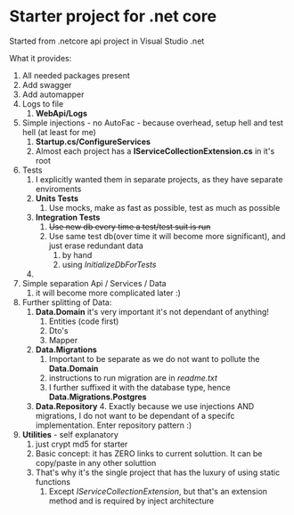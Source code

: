 # Starter project for .net core

Started from .netcore api project in Visual Studio .net

What it provides:
1. All needed packages present
1. Add swagger
1. Add automapper
1. Logs to file
   1. **WebApi/Logs**
1. Simple injections - no AutoFac - because overhead, setup hell and test hell (at least for me)
   1. **Startup.cs/ConfigureServices**
   1. Almost each project has a **IServiceCollectionExtension.cs** in it's root
1. Tests
   1. I explicitly wanted them in separate projects, as they have separate enviroments 
   1. **Units Tests**
      1. Use mocks, make as fast as possible, test as much as possible
   3. **Integration Tests**
      1. ~~Use new db every time a test/test suit is run~~
      1. Use same test db(over time it will become more significant), and just erase redundant data
         1. by hand
         2. using *InitializeDbForTests*
   1. 
1. Simple separation Api / Services / Data
   1. it will become more complicated later :)
1. Further splitting of Data:
   1. **Data.Domain** it's very important it's not dependant of anything!
      1. Entities (code first)
      2. Dto's
      3. Mapper
   1. **Data.Migrations**
      1. Important to be separate as we do not want to pollute the **Data.Domain**
      1. instructions to run migration are in *readme.txt*
      3. I further suffixed it with the database type, hence **Data.Migrations.Postgres**
   1. **Data.Repository**
      4. Exactly because we use injections AND migrations, I do not want to be dependant of a specifc implementation. Enter repository pattern :)
1. **Utilities** - self explanatory
   1. just crypt md5 for starter
   1. Basic concept: it has ZERO links to current soluttion. It can be copy/paste in any other soluttion
   1. That's why it's the single project that has the luxury of using static functions
      1. Except *IServiceCollectionExtension*, but that's an extension method and is required by inject architecture